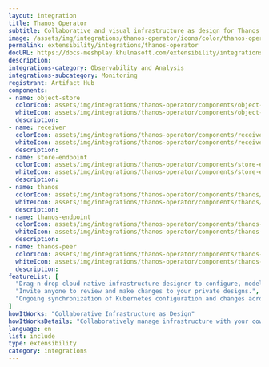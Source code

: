 ```yaml
---
layout: integration
title: Thanos Operator
subtitle: Collaborative and visual infrastructure as design for Thanos Operator
image: /assets/img/integrations/thanos-operator/icons/color/thanos-operator-color.svg
permalink: extensibility/integrations/thanos-operator
docURL: https://docs-meshplay.khulnasoft.com/extensibility/integrations/thanos-operator
description: 
integrations-category: Observability and Analysis
integrations-subcategory: Monitoring
registrant: Artifact Hub
components: 
- name: object-store
  colorIcon: assets/img/integrations/thanos-operator/components/object-store/icons/color/object-store-color.svg
  whiteIcon: assets/img/integrations/thanos-operator/components/object-store/icons/white/object-store-white.svg
  description: 
- name: receiver
  colorIcon: assets/img/integrations/thanos-operator/components/receiver/icons/color/receiver-color.svg
  whiteIcon: assets/img/integrations/thanos-operator/components/receiver/icons/white/receiver-white.svg
  description: 
- name: store-endpoint
  colorIcon: assets/img/integrations/thanos-operator/components/store-endpoint/icons/color/store-endpoint-color.svg
  whiteIcon: assets/img/integrations/thanos-operator/components/store-endpoint/icons/white/store-endpoint-white.svg
  description: 
- name: thanos
  colorIcon: assets/img/integrations/thanos-operator/components/thanos/icons/color/thanos-color.svg
  whiteIcon: assets/img/integrations/thanos-operator/components/thanos/icons/white/thanos-white.svg
  description: 
- name: thanos-endpoint
  colorIcon: assets/img/integrations/thanos-operator/components/thanos-endpoint/icons/color/thanos-endpoint-color.svg
  whiteIcon: assets/img/integrations/thanos-operator/components/thanos-endpoint/icons/white/thanos-endpoint-white.svg
  description: 
- name: thanos-peer
  colorIcon: assets/img/integrations/thanos-operator/components/thanos-peer/icons/color/thanos-peer-color.svg
  whiteIcon: assets/img/integrations/thanos-operator/components/thanos-peer/icons/white/thanos-peer-white.svg
  description: 
featureList: [
  "Drag-n-drop cloud native infrastructure designer to configure, model, and deploy your workloads.",
  "Invite anyone to review and make changes to your private designs.",
  "Ongoing synchronization of Kubernetes configuration and changes across any number of clusters."
]
howItWorks: "Collaborative Infrastructure as Design"
howItWorksDetails: "Collaboratively manage infrastructure with your coworkers synchronously sharing the same designs."
language: en
list: include
type: extensibility
category: integrations
---
```

